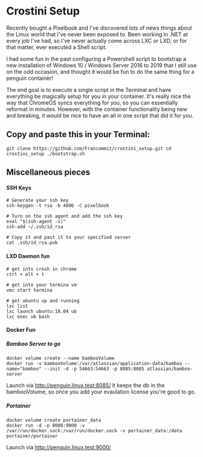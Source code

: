 # Crostini Setup

Recently bought a Pixelbook and I've discovered lots of news things about the Linux world that I've never been exposed to. Been working in .NET at every job I've had, so I've never actually come across LXC or LXD, or for that matter, ever executed a Shell script. 

I had some fun in the past configuring a Powershell script to bootstrap a new installation of Windows 10 / Windows Server 2016 to 2019 that I still use on the odd occasion, and thought it would be fun to do the same thing for a penguin container!

The end goal is to execute a single script in the Terminal and have everything be magically setup for you in your container. It's really nice the way that ChromeOS syncs everything for you, so you can essentially reformat in minutes. However, with the container functionality being new and breaking, it would be nice to have an all in one script that did it for you.


## Copy and paste this in your Terminal:

`git clone https://github.com/Francommit/crostini_setup.git cd crostini_setup ./bootstrap.sh`


## Miscellaneous pieces

#### SSH Keys
```
# Generate your ssh key
ssh-keygen -t rsa -b 4096 -C pixelbook

# Turn on the ssh agent and add the ssh key
eval "$(ssh-agent -s)"
ssh-add ~/.ssh/id_rsa

# Copy it and past it to your specified server
cat .ssh/id_rsa.pub
```

#### LXD Daemon fun
````
# get into crosh in chrome
ctrl + alt + t

# get into your termina vm
vmc start termina

# get ubuntu up and running
lxc list
lxc launch ubuntu:18.04 ub
lxc exec ub bash
````

#### Docker Fun

##### Bamboo Server to go
```
docker volume create --name bambooVolume
docker run -v bambooVolume:/var/atlassian/application-data/bamboo --name="bamboo" --init -d -p 54663:54663 -p 8085:8085 atlassian/bamboo-server
```
Launch via http://penguin.linux.test:8085/
It keeps the db in the bambooVolume, so once you add your evaulation license you're good to go.


##### Portainer
```
docker volume create portainer_data
docker run -d -p 9000:9000 -v /var/run/docker.sock:/var/run/docker.sock -v portainer_data:/data portainer/portainer
```
Launch via http://penguin.linux.test:9000/